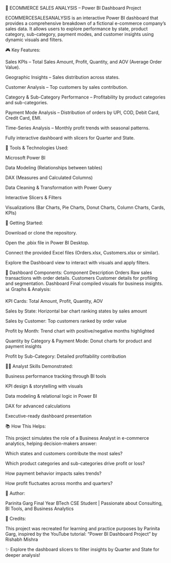 🛒 ECOMMERCE SALES ANALYSIS – Power BI Dashboard Project

ECOMMERCESALESANALYSIS is an interactive Power BI dashboard that provides a comprehensive breakdown of a fictional e-commerce company’s sales data. It allows users to explore performance by state, product category, sub-category, payment modes, and customer insights using dynamic visuals and filters.

🎮 Key Features:

Sales KPIs – Total Sales Amount, Profit, Quantity, and AOV (Average Order Value).

Geographic Insights – Sales distribution across states.

Customer Analysis – Top customers by sales contribution.

Category & Sub-Category Performance – Profitability by product categories and sub-categories.

Payment Mode Analysis – Distribution of orders by UPI, COD, Debit Card, Credit Card, EMI.

Time-Series Analysis – Monthly profit trends with seasonal patterns.

Fully interactive dashboard with slicers for Quarter and State.

🧰 Tools & Technologies Used:

Microsoft Power BI

Data Modeling (Relationships between tables)

DAX (Measures and Calculated Columns)

Data Cleaning & Transformation with Power Query

Interactive Slicers & Filters

Visualizations (Bar Charts, Pie Charts, Donut Charts, Column Charts, Cards, KPIs)

🚀 Getting Started:

Download or clone the repository.

Open the .pbix file in Power BI Desktop.

Connect the provided Excel files (Orders.xlsx, Customers.xlsx or similar).

Explore the Dashboard view to interact with visuals and apply filters.

📆 Dashboard Components:
Component	Description
Orders	Raw sales transactions with order details.
Customers	Customer details for profiling and segmentation.
Dashboard	Final compiled visuals for business insights.
📊 Graphs & Analysis:

KPI Cards: Total Amount, Profit, Quantity, AOV

Sales by State: Horizontal bar chart ranking states by sales amount

Sales by Customer: Top customers ranked by order value

Profit by Month: Trend chart with positive/negative months highlighted

Quantity by Category & Payment Mode: Donut charts for product and payment insights

Profit by Sub-Category: Detailed profitability contribution

👩‍💼 Analyst Skills Demonstrated:

Business performance tracking through BI tools

KPI design & storytelling with visuals

Data modeling & relational logic in Power BI

DAX for advanced calculations

Executive-ready dashboard presentation

📚 How This Helps:

This project simulates the role of a Business Analyst in e-commerce analytics, helping decision-makers answer:

Which states and customers contribute the most sales?

Which product categories and sub-categories drive profit or loss?

How payment behavior impacts sales trends?

How profit fluctuates across months and quarters?

👤 Author:

Parinita Garg
Final Year BTech CSE Student | Passionate about Consulting, BI Tools, and Business Analytics

🙏 Credits:

This project was recreated for learning and practice purposes by Parinita Garg, inspired by the YouTube tutorial:
“Power BI Dashboard Project” by Rishabh Mishra

✨ Explore the dashboard slicers to filter insights by Quarter and State for deeper analysis!

